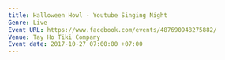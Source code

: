 ```yaml
---
title: Halloween Howl - Youtube Singing Night
Genre: Live
Event URL: https://www.facebook.com/events/487690948275882/
Venue: Tay Ho Tiki Company
Event date: 2017-10-27 07:00:00 +07:00
---
```


